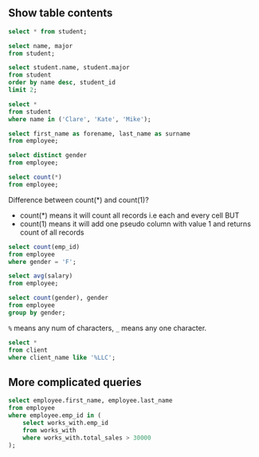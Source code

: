 ## Show table contents

```sql
select * from student;
```

```sql
select name, major 
from student;
```

```sql
select student.name, student.major
from student
order by name desc, student_id
limit 2;
```

```sql
select * 
from student
where name in ('Clare', 'Kate', 'Mike');
```

```sql
select first_name as forename, last_name as surname
from employee;
```

```sql
select distinct gender
from employee;
```

```sql
select count(*)
from employee;
```

Difference between count(*) and count(1)?
- count(*) means it will count all records i.e each and every cell BUT
- count(1) means it will add one pseudo column with value 1 and returns count of all records

```sql
select count(emp_id)
from employee
where gender = 'F';
```

```sql
select avg(salary)
from employee;
```

```sql
select count(gender), gender
from employee
group by gender;
```

`%` means any num of characters, `_` means any one character. 

```sql
select * 
from client 
where client_name like '%LLC';
```

## More complicated queries

```sql
select employee.first_name, employee.last_name
from employee
where employee.emp_id in (
	select works_with.emp_id
	from works_with
	where works_with.total_sales > 30000
);
```














